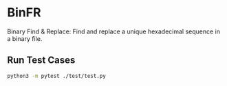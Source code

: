 # BinFR
Binary Find &amp; Replace: Find and replace a unique hexadecimal sequence in a binary file.

## Run Test Cases
```sh
python3 -m pytest ./test/test.py
```
